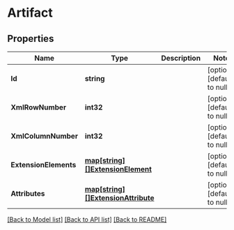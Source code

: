 # Artifact

## Properties
Name | Type | Description | Notes
------------ | ------------- | ------------- | -------------
**Id** | **string** |  | [optional] [default to null]
**XmlRowNumber** | **int32** |  | [optional] [default to null]
**XmlColumnNumber** | **int32** |  | [optional] [default to null]
**ExtensionElements** | [**map[string][]ExtensionElement**](array.md) |  | [optional] [default to null]
**Attributes** | [**map[string][]ExtensionAttribute**](array.md) |  | [optional] [default to null]

[[Back to Model list]](../README.md#documentation-for-models) [[Back to API list]](../README.md#documentation-for-api-endpoints) [[Back to README]](../README.md)

